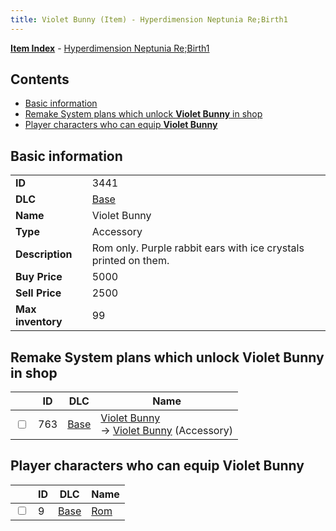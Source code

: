 ```yaml
---
title: Violet Bunny (Item) - Hyperdimension Neptunia Re;Birth1
---
```


[**Item Index**](/neptunia/rb1/item/index.html) - [Hyperdimension Neptunia Re;Birth1](/neptunia/rb1)

## Contents

- [Basic information](#basic-information)
- [Remake System plans which unlock **Violet Bunny** in shop](#remake-system-plans-which-unlock-violet-bunny-in-shop)
- [Player characters who can equip **Violet Bunny**](#player-characters-who-can-equip-violet-bunny)

## Basic information

|   |   |
| -- | -- |
| **ID** | 3441 |
| **DLC** | [Base](/neptunia/rb1/dlc/1-base.html) |
| **Name** | Violet Bunny |
| **Type** | Accessory |
| **Description** | Rom only. Purple rabbit ears with ice crystals printed on them. |
| **Buy Price** | 5000 |
| **Sell Price** | 2500 |
| **Max inventory** | 99 |


## Remake System plans which unlock **Violet Bunny** in shop

|    | ID | DLC | Name |
| -- | -- | --- | ---- |
| <input type="checkbox" id="rb1-remake-1-763" class="trackbox" /> | 763 | [Base](/neptunia/rb1/dlc/1-base.html) | [Violet Bunny](/neptunia/rb1/remake/1-763-violet-bunny.html)<br /> → [Violet Bunny](/neptunia/rb1/item/1-3441-violet-bunny.html) (Accessory) |


## Player characters who can equip **Violet Bunny**

|    | ID | DLC | Name |
| -- | -- | --- | ---- |
| <input type="checkbox" id="rb1-player-1-9" class="trackbox" /> | 9 | [Base](/neptunia/rb1/dlc/1-base.html) | [Rom](/neptunia/rb1/player/1-9-rom.html) |
